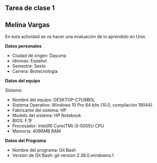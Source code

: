  ## Tarea de clase 1 ##

## Melina Vargas

En esta actividad se va hacer una evaluación de lo aprendido en Unix.

**Datos personales**

- Ciudad de origen: Dayuma
- Idiomas: Español
- Semestre: Sexto
- Carrera: Biotecnología

**Datos del equipo**

*Sistema*

- Nombre del equipo: DESKTOP-C7U9BDL
- Sistema Operativo: Windows 10 Pro 64 bits (10.0, compilación 19044)
- Fabricante del sistema: HP
- Modelo del sistema: HP Notebook
- BIOS: F.1F
- Procesador: Intel(R) Core(TM) i3-5005U CPU
- Memoria: 4096MB RAM

**Datos del Programa**

- Nombre del programa: Git Bash
- Versión de Git Bash: git version 2.38.0.windowns.1
